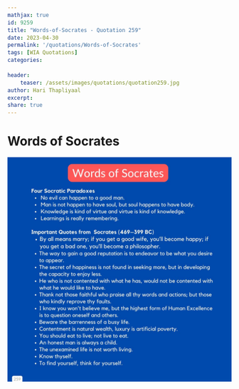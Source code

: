 ```yaml
---
mathjax: true
id: 9259
title: "Words-of-Socrates - Quotation 259"
date: 2023-04-30
permalink: '/quotations/Words-of-Socrates'
tags: [WIA Quotations] 
categories: 

header:
    teaser: /assets/images/quotations/quotation259.jpg
author: Hari Thapliyaal 
excerpt:
share: true 
---
```


# Words of Socrates

![Words-of-Socrates](/assets/images/quotations/quotation259.jpg)
